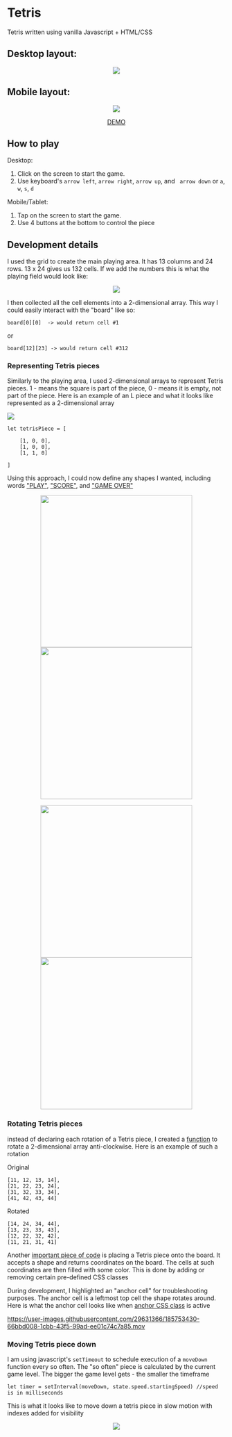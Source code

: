 # Tetris
Tetris written using vanilla Javascript + HTML/CSS

## Desktop layout:

<p align="center">
  <img src="https://user-images.githubusercontent.com/29631366/185742181-206accd6-2839-4957-ac91-10206018bf53.png">
</p>

## Mobile layout:

<p align="center">
  <img src="https://user-images.githubusercontent.com/29631366/185744013-b02df86c-6ab9-47f2-8953-2b82837098a9.png">
</p>

<p align="center">
  <a href="https://povorozniuk.github.io/Tetris">DEMO</a>
</p>

## How to play

Desktop:

1. Click on the screen to start the game. 
2. Use keyboard's `arrow left`, `arrow right`, `arrow up`, and ` arrow down` or `a`, `w`, `s`, `d`

Mobile/Tablet:

1. Tap on the screen to start the game. 
2. Use 4 buttons at the bottom to control the piece

## Development details

I used the grid to create the main playing area. It has 13 columns and 24 rows. 13 x 24 gives us 132 cells. If we add the numbers this is what the playing field would look like:

<p align="center">
  <img src="https://user-images.githubusercontent.com/29631366/185746027-476393ba-8137-4ed9-9b69-2f5727fe8a45.gif">
</p>

I then collected all the cell elements into a 2-dimensional array. This way I could easily interact with the "board" like so: 

```
board[0][0]  -> would return cell #1 
```

or

```
board[12][23] -> would return cell #312
```

### Representing Tetris pieces

Similarly to the playing area, I used 2-dimensional arrays to represent Tetris pieces. 1 - means the square is part of the piece, 0 - means it is empty, not part of the piece. Here is an example of an L piece and what it looks like represented as a 2-dimensional array

<p align="left">
  <img src="https://user-images.githubusercontent.com/29631366/185751840-2bbd3335-dd04-4df4-a7aa-bd9c1a3d64e0.png">
</p>

```
let tetrisPiece = [

    [1, 0, 0],
    [1, 0, 0],
    [1, 1, 0]

]
```

Using this approach, I could now define any shapes I wanted, including words ["PLAY"](https://github.com/povorozniuk/Tetris/blob/main/tetris.js#L60-L86), ["SCORE"](https://github.com/povorozniuk/Tetris/blob/main/tetris.js#L116-L145), and ["GAME OVER"](https://github.com/povorozniuk/Tetris/blob/main/tetris.js#L89-L114)

<p align="center">
  <img width="350" src="https://user-images.githubusercontent.com/29631366/185754918-b9985206-f425-44cd-a11b-851ecc75feb7.png">
  <img width="350" src="https://user-images.githubusercontent.com/29631366/185754919-8aa40ce4-6edc-4a64-bb08-f91c5b281f5c.png">
  
   
</p>

<p align="center">

 <img width="350" src="https://user-images.githubusercontent.com/29631366/185754920-20199591-8d1a-4d3a-a3e4-3d6ed0760965.png">
  <img width="350" src="https://user-images.githubusercontent.com/29631366/185754921-88d8d2fc-4a98-4657-862d-d64fa1cc4332.png">
  
  </p>

### Rotating Tetris pieces

instead of declaring each rotation of a Tetris piece, I created a [function](https://github.com/povorozniuk/Tetris/blob/main/tetris.js#L231-L270) to rotate a 2-dimensional array anti-clockwise. Here is an example of such a rotation

Original

```
[11, 12, 13, 14],
[21, 22, 23, 24],
[31, 32, 33, 34],
[41, 42, 43, 44]
```

Rotated

```
[14, 24, 34, 44],
[13, 23, 33, 43],
[12, 22, 32, 42],
[11, 21, 31, 41]
```


Another [important piece of code](https://github.com/povorozniuk/Tetris/blob/main/tetris.js#L770-L798) is placing a Tetris piece onto the board. It accepts a shape and returns coordinates on the board. The cells at such coordinates are then filled with some color. This is done by adding or removing certain pre-defined CSS classes


During development, I highlighted an "anchor cell" for troubleshooting purposes. The anchor cell is a leftmost top cell the shape rotates around. Here is what the anchor cell looks like when [anchor CSS class](https://github.com/povorozniuk/Tetris/blob/main/main.css#L67-L69) is active



https://user-images.githubusercontent.com/29631366/185753430-66bbd008-1cbb-43f5-99ad-ee01c74c7a85.mov



### Moving Tetris piece down

I am using javascript's `setTimeout` to schedule execution of a `moveDown` function every so often. The "so often" piece is calculated by the current game level. The bigger the game level gets - the smaller the timeframe

```
let timer = setInterval(moveDown, state.speed.startingSpeed) //speed is in milliseconds
```


This is what it looks like to move down a tetris piece in slow motion with indexes added for visibility


<p align="center">
  <img src="https://user-images.githubusercontent.com/29631366/185755290-421da61c-2515-4241-a642-e9150d356a35.gif">
</p>

